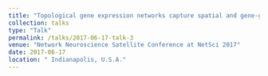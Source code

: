 ```yaml
---
title: "Topological gene expression networks capture spatial and gene-gene interactions"
collection: talks
type: "Talk"
permalink: /talks/2017-06-17-talk-3
venue: "Network Neuroscience Satellite Conference at NetSci 2017"
date: 2017-06-17
location: " Indianapolis, U.S.A."
---
```

